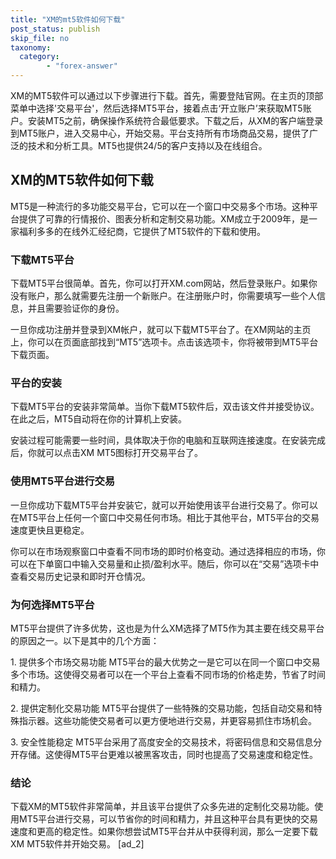 ```yaml
---
title: "XM的mt5软件如何下载"
post_status: publish
skip_file: no
taxonomy:
  category:
        - "forex-answer"
---
```


XM的MT5软件可以通过以下步骤进行下载。首先，需要登陆官网。在主页的顶部菜单中选择'交易平台'，然后选择MT5平台，接着点击‘开立账户’来获取MT5账户。安装MT5之前，确保操作系统符合最低要求。下载之后，从XM的客户端登录到MT5账户，进入交易中心，开始交易。平台支持所有市场商品交易，提供了广泛的技术和分析工具。MT5也提供24/5的客户支持以及在线组合。

## XM的MT5软件如何下载

MT5是一种流行的多功能交易平台，它可以在一个窗口中交易多个市场。这种平台提供了可靠的行情报价、图表分析和定制交易功能。XM成立于2009年，是一家福利多多的在线外汇经纪商，它提供了MT5软件的下载和使用。

### 下载MT5平台

下载MT5平台很简单。首先，你可以打开XM.com网站，然后登录账户。如果你没有账户，那么就需要先注册一个新账户。在注册账户时，你需要填写一些个人信息，并且需要验证你的身份。

一旦你成功注册并登录到XM帐户，就可以下载MT5平台了。在XM网站的主页上，你可以在页面底部找到“MT5”选项卡。点击该选项卡，你将被带到MT5平台下载页面。

### 平台的安装

下载MT5平台的安装非常简单。当你下载MT5软件后，双击该文件并接受协议。在此之后，MT5自动将在你的计算机上安装。

安装过程可能需要一些时间，具体取决于你的电脑和互联网连接速度。在安装完成后，你就可以点击XM MT5图标打开交易平台了。

### 使用MT5平台进行交易

一旦你成功下载MT5平台并安装它，就可以开始使用该平台进行交易了。你可以在MT5平台上任何一个窗口中交易任何市场。相比于其他平台，MT5平台的交易速度更快且更稳定。

你可以在市场观察窗口中查看不同市场的即时价格变动。通过选择相应的市场，你可以在下单窗口中输入交易量和止损/盈利水平。随后，你可以在“交易”选项卡中查看交易历史记录和即时开仓情况。

### 为何选择MT5平台

MT5平台提供了许多优势，这也是为什么XM选择了MT5作为其主要在线交易平台的原因之一。以下是其中的几个方面：

1\. 提供多个市场交易功能 MT5平台的最大优势之一是它可以在同一个窗口中交易多个市场。这使得交易者可以在一个平台上查看不同市场的价格走势，节省了时间和精力。

2\. 提供定制化交易功能 MT5平台提供了一些特殊的交易功能，包括自动交易和特殊指示器。这些功能使交易者可以更方便地进行交易，并更容易抓住市场机会。

3\. 安全性能稳定 MT5平台采用了高度安全的交易技术，将密码信息和交易信息分开存储。这使得MT5平台更难以被黑客攻击，同时也提高了交易速度和稳定性。

### 结论

下载XM的MT5软件非常简单，并且该平台提供了众多先进的定制化交易功能。使用MT5平台进行交易，可以节省你的时间和精力，并且这种平台具有更快的交易速度和更高的稳定性。如果你想尝试MT5平台并从中获得利润，那么一定要下载XM MT5软件并开始交易。 \[ad\_2\]
